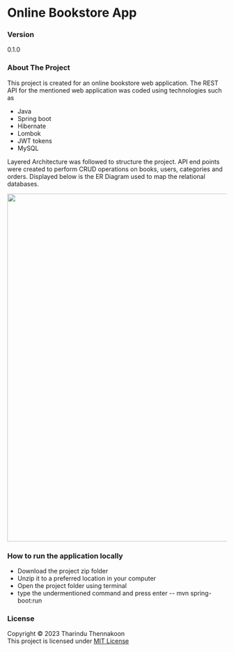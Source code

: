 # Online Bookstore App

### Version

0.1.0

### About The Project

This project is created for an online bookstore web application.
The REST API for the mentioned web application was coded using technologies such as

- Java
- Spring boot
- Hibernate
- Lombok
- JWT tokens
- MySQL
  <br>

Layered Architecture was followed to structure the project. API end points were created to perform CRUD operations on books, users, categories and orders. Displayed below is the ER Diagram used to map the relational databases.

<img width="800" src="https://github.com/tharindu152/bookstore-backend/blob/master/src/main/resources/img/ER_Digram.png">

### How to run the application locally

- Download the project zip folder
- Unzip it to a preferred location in your computer
- Open the project folder using terminal
- type the undermentioned command and press enter
  -- mvn spring-boot:run

### License

Copyright ©️ 2023 Tharindu Thennakoon <br>
This project is licensed under [MIT License](License.txt)
